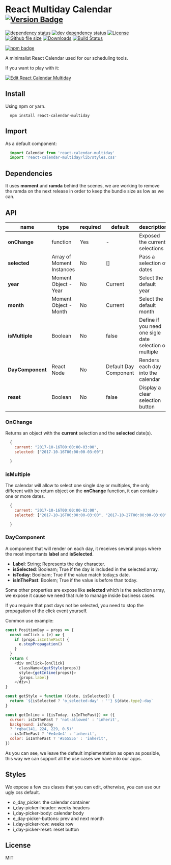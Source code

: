 # React Multiday Calendar <sup>[![Version Badge][npm-version-svg]][package-url]</sup> 

[![dependency status][deps-svg]][deps-url]
[![dev dependency status][dev-deps-svg]][dev-deps-url]
[![License][license-image]][license-url]
[![Github file size][file-size-image]]()
[![Downloads][downloads-image]][downloads-url]
[![Build Status](https://travis-ci.org/sgrepo/react-calendar-multiday.svg?branch=master)](https://travis-ci.org/sgrepo/react-calendar-multiday)


[![npm badge][npm-badge-png]][package-url]

A minimalist React Calendar used for our scheduling tools.

If you want to play with it:

[![Edit React Calendar Multiday](https://codesandbox.io/static/img/play-codesandbox.svg)](https://codesandbox.io/s/m4j347534p)

## Install
Using npm or yarn.
```
  npm install react-calendar-multiday
```

## Import
As a default component:

```javascript
  import Calendar from 'react-calendar-multiday'
  import 'react-calendar-multiday/lib/styles.css'
```

## Dependencies
It uses **moment** and **ramda** behind the scenes, we are working to remove the ramda on the next release in order to keep the bundle size as low as we can.

## API
|name|type|required|default|description|
|---|---|---|---|---|
|**onChange**|function|Yes |-|Exposed the current selections|
|**selected**|Array of Moment Instances|No| [] |Pass a selection of dates| 
|**year**|Moment Object - Year|No| Current |Select the default year|
|**month**|Moment Object - Month|No| Current |Select the default month|
|**isMultiple**|Boolean|No|false|Define if you need one sigle date selection or multiple|
|**DayComponent**|React Node|No|Default Day Component|Renders each day into the calendar|
|**reset**|Boolean|No|false|Display a clear selection button|

### OnChange
Returns an object with the **current** selection and the **selected** date(s).

```javascript
  {
    current: "2017-10-16T00:00:00-03:00",
    selected: ["2017-10-16T00:00:00-03:00"]

  }
```

### isMultiple
The calendar will allow to select one single day or multiples, the only different with be return object on the **onChange** function, it can contains one or more dates.

```javascript
  {
    current: "2017-10-16T00:00:00-03:00",
    selected: ["2017-10-16T00:00:00-03:00", "2017-10-27T00:00:00-03:00", "2017-11-05T00:00:00-03:00"]

  }
```

### DayComponent
A component that will render on each day, it receives several props where the most importants **label** and **isSelected**.
  * **Label**: String; Represents the day character.
  * **isSelected**: Booleam; True if the day is included in the selected array.
  * **isToday**: Booleam; True if the value match today;s date.
  * **isInThePast**: Boolem; True if the value is before than today.

Some other properties are expose like **selected** which is the selection array, we expose it cause we need that rule to manage inside business cases.

If you require that past days not be selected, you need to stop the propagation of the click event yourself.

Common use example:

```javascript
const PositionDay = props => {
  const onClick = (e) => {
    if (props.isInthePast) {
      e.stopPropagation()
    }
  }
  return (
    <div onClick={onClick}
      className={getStyle(props)}
      style={getInline(props)}>
      {props.label}
    </div>)
}

const getStyle = function ({date, isSelected}) {
  return `${isSelected ? 'o_selected-day' : ''} ${date.type}-day`
}

const getInline = ({isToday, isInThePast}) => ({
  cursor: isInThePast ? 'not-allowed' : 'inherit',
  background: isToday
  ? 'rgba(141, 224, 229, 0.5)'
  : isInThePast ? '#e4e4e4' : 'inherit',
  color: isInThePast ? '#555555' : 'inherit',
})

```

As you can see, we leave the default implementation as open as possible, this way we can support all the use cases we have into our apps.

## Styles
We expose a few css clases that you can edit, otherwise, you can use our ugly css default.

* o_day_picker: the calendar container
* i_day-picker-header: weeks headers
* i_day-picker-body: calendar body
* e_day-picker-buttons: prev and next month
* i_day-picker-row: weeks row
* i_day-picker-reset: reset button

## License
MIT

[package-url]: https://npmjs.org/package/react-calendar-multiday
[npm-version-svg]: http://versionbadg.es/sgrepo/react-calendar-multiday.svg
[npm-badge-png]: https://nodei.co/npm/react-calendar-multiday.png?downloads=true&stars=true
[deps-svg]: https://david-dm.org/sgrepo/react-calendar-multiday.svg
[deps-url]: https://david-dm.org/sgrepo/react-calendar-multiday
[dev-deps-svg]: https://david-dm.org/sgrepo/react-calendar-multiday.svg
[dev-deps-url]: https://david-dm.org/sgrepo/react-calendar-multiday.svg#info=devDependencies
[license-image]: http://img.shields.io/npm/l/react-calendar-multiday.svg
[license-url]: LICENSE
[downloads-image]: http://img.shields.io/npm/dm/react-calendar-multiday.svg
[downloads-url]: http://npm-stat.com/charts.html?package=react-calendar-multiday
[file-size-image]: https://img.shields.io/github/size/sgrepo/react-calendar-multiday/lib/app.min.js.svg

